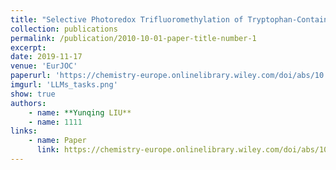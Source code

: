 ```yaml
---
title: "Selective Photoredox Trifluoromethylation of Tryptophan-Containing Peptides"
collection: publications
permalink: /publication/2010-10-01-paper-title-number-1
excerpt:
date: 2019-11-17
venue: 'EurJOC'
paperurl: 'https://chemistry-europe.onlinelibrary.wiley.com/doi/abs/10.1002/ejoc.201901572'
imgurl: 'LLMs_tasks.png'
show: true
authors:
    - name: **Yunqing LIU**
    - name: 1111
links:
    - name: Paper
      link: https://chemistry-europe.onlinelibrary.wiley.com/doi/abs/10.1002/ejoc.201901572
---
```



 
